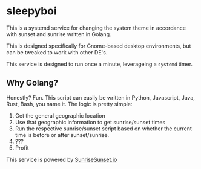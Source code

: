 # sleepyboi

This is a systemd service for changing the system theme in accordance with sunset and sunrise written in Golang. 

This is designed specifically for Gnome-based desktop environments, but can be tweaked to work with other DE's.

This service is designed to run once a minute, leverageing a `systemd` timer.

## Why Golang?

Honestly? Fun. This script can easily be written in Python, Javascript, Java, Rust, Bash, you name it. The logic is pretty simple:

1. Get the general geographic location
2. Use that geographic information to get sunrise/sunset times
3. Run the respective sunrise/sunset script based on whether the current time is before or after sunset/sunrise. 
4. ???
5. Profit


This service is powered by [SunriseSunset.io](https://sunrisesunset.io/api/)